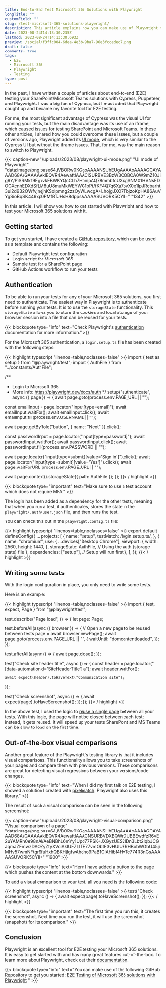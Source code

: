 ```yaml
---
title: End-to-End Test Microsoft 365 Solutions with Playwright
longTitle: ""
customField: ""
slug: /test-microsoft-365-solutions-playwright/
description: This article explains how you can make use of Playwright to end-to-end test your Microsoft 365 (SharePoint & Microsoft Teams) solutions.
date: 2023-08-24T14:13:30.235Z
lastmod: 2023-08-24T14:13:30.693Z
preview: /social/f3ffc004-6dea-4e3b-9ba7-96e3fccedec7.png
draft: false
comments: true
tags:
  - E2E
  - Microsoft 365
  - Playwright
  - Testing
type: post
---
```


In the past, I have written a couple of articles about end-to-end (E2E) testing your SharePoint/Microsoft Teams solutions with Cypress, Puppeteer, and Playwright. I was a big fan of Cypress, but I must admit that Playwright caught up and became my favorite tool for E2E testing.

For me, the most significant advantage of Cypress was the visual UI for running your tests, but the main disadvantage was its use of an iframe, which caused issues for testing SharePoint and Microsoft Teams. In these other articles, I shared how you could overcome these issues, but a couple of versions ago, Playwright added its [UI mode](https://playwright.dev/docs/test-ui-mode), which is very similar to the Cypress UI but without the iframe issues. That, for me, was the main reason to switch to Playwright.

{{< caption-new "/uploads/2023/08/playwright-ui-mode.png" "UI mode of Playwright"  "data:image/png;base64,iVBORw0KGgoAAAANSUhEUgAAAAoAAAAGCAYAAAD68A/GAAAAAklEQVR4AewaftIAAAClSURBVE3BzW3CQBCA0W9mZ10Jig9Y/PiSRMk19EgxvkEBWKYQcCLh7HonipAQ78mmbfcUX4/jSNM01HVNsEDOGXcnhEDXdSfLM8uU8muMkWEYWG1bPt/fKF4Q7q6Xa7bvX0e1IpJRcbarht3ui2d932OWfvjnqjhKSolpmng2zzOyWLwcgA+LhojgJXO7TbjzoKpHA86AuVYgSioBqSK449xp0PMfBTJHsH8dppsAAAAASUVORK5CYII=" "1342" >}}

In this article, I will show you how to get started with Playwright and how to test your Microsoft 365 solutions with it.

## Getting started

To get you started, I have created a [GitHub repository](https://github.com/estruyf/testing-microsoft365-playwright-template), which can be used as a template and contains the following:

- Default Playwright test configuration
- Login script for Microsoft 365
- Sample test for a SharePoint page
- GitHub Actions workflow to run your tests

## Authentication

To be able to run your tests for any of your Microsoft 365 solutions, you first need to authenticate. The easiest way in Playwright is to authenticate before running your tests. It is to use the `storageState` functionality. This `storageState` allows you to store the cookies and local storage of your browser session into a file that can be reused for your tests.

{{< blockquote type="info" text="Check Playwright's [authentication](https://playwright.dev/docs/auth) documentation for more information." >}}

For the Microsoft 365 authentication, a `login.setup.ts` file has been created with the following steps:

{{< highlight typescript "linenos=table,noclasses=false" >}}
import { test as setup } from "@playwright/test";
import { AuthFile } from "../constants/AuthFile";

/**
 * Login to Microsoft 365
 * More info: https://playwright.dev/docs/auth
 */
setup("authenticate", async ({ page }) => {
  await page.goto(process.env.PAGE_URL || "");

  const emailInput = page.locator("input[type=email]");
  await emailInput.waitFor();
  await emailInput.click();
  await emailInput.fill(process.env.USERNAME || "");

  await page.getByRole("button", { name: "Next" }).click();

  const passwordInput = page.locator("input[type=password]");
  await passwordInput.waitFor();
  await passwordInput.click();
  await passwordInput.fill(process.env.PASSWORD || "");

  await page.locator("input[type=submit][value='Sign in']").click();
  await page.locator("input[type=submit][value='Yes']").click();
  await page.waitForURL(process.env.PAGE_URL || "");

  await page.context().storageState({ path: AuthFile });
});
{{< / highlight >}}

{{< blockquote type="important" text="Make sure to use a test account which does not require MFA." >}}

The login has been added as a dependency for the other tests, meaning that when you run a test, it authenticates, stores the state in the `playwright/.auth/user.json` file, and then runs the test.

You can check this out in the `playwright.config.ts` file:

{{< highlight typescript "linenos=table,noclasses=false" >}}
export default defineConfig({
  ...
  projects: [
    {
      name: "setup",
      testMatch: /login\.setup.ts/,
    },
    {
      name: "chromium",
      use: {
        ...devices["Desktop Chrome"],
        viewport: {
          width: 2560,
          height: 1440,
        },
        storageState: AuthFile, // Using the auth (storage state) file
      },
      dependencies: ["setup"], // Setup will run first
    },
  ],
});
{{< / highlight >}}

## Writing some tests

With the login configuration in place, you only need to write some tests.

Here is an example:

{{< highlight typescript "linenos=table,noclasses=false" >}}
import { test, expect, Page } from "@playwright/test";

test.describe("Page load", () => {
  let page: Page;

  test.beforeAll(async ({ browser }) => {
    // Open a new page to be reused between tests
    page = await browser.newPage();
    await page.goto(process.env.PAGE_URL || "", {
      waitUntil: "domcontentloaded",
    });
  });

  test.afterAll(async () => {
    await page.close();
  });

  test("Check site header title", async () => {
    const header = page.locator("[data-automationid='SiteHeaderTitle'] a");
    await header.waitFor();

    await expect(header).toHaveText("Communication site");
  });

  test("Check screenshot", async () => {
    await expect(page).toHaveScreenshot();
  });
});
{{< / highlight >}}

In the above test, I used the logic to [reuse a single page](https://playwright.dev/docs/test-retries#reuse-single-page-between-tests) between all your tests. With this logic, the page will not be closed between each test; instead, it gets reused. It will speed up your tests SharePoint and MS Teams can be slow to load on the first time.

## Out-of-the-box visual comparisons

Another great feature of the Playwright's testing library is that it includes visual comparisons. This functionality allows you to take screenshots of your pages and compare them with previous versions. These comparisons are great for detecting visual regressions between your versions/code changes.

{{< blockquote type="info" text="When I did my first talk on E2E testing, I showed a solution I created with [pixelmatch](https://github.com/mapbox/pixelmatch). Playwright also uses this library." >}}

The result of such a visual comparison can be seen in the following screenshot:

{{< caption-new "/uploads/2023/08/playwright-visual-comparison.png" "Visual comparison of a page"  "data:image/png;base64,iVBORw0KGgoAAAANSUhEUgAAAAoAAAAGCAYAAAD68A/GAAAAAklEQVR4AewaftIAAACNSURBVDXBQWrDUBBEwdfzR6vE2uYAMRh0e98nAl/AeBNBhL6mYy1Upd77PSK+JXGyzUES2IDn3Lbt2lqbJCGJqmJZFmwzDAOZyZtyXVciAklUFZLITE77vmObtE3vHUlUFRHBobWGbU45jiMHv57wmNFtgr9fuHxhQBKHjIgfwAhoho9PaB1CIAHibf4HvTc774R3nGsAAAAASUVORK5CYII=" "1900" >}}

{{< blockquote type="info" text="Here I have added a button to the page which pushes the content at the bottom downwards." >}}

To add a visual comparison to your test, all you need is the following code:

{{< highlight typescript "linenos=table,noclasses=false" >}}
test("Check screenshot", async () => {
  await expect(page).toHaveScreenshot();
});
{{< / highlight >}}

{{< blockquote type="important" text="The first time you run this, it creates the screenshot. Next time you run the test, it will use the screenshot (snapshot) for its comparison." >}}

## Conclusion

Playwright is an excellent tool for E2E testing your Microsoft 365 solutions. It is easy to get started with and has many great features out-of-the-box. To learn more about Playwright, check out their [documentation](https://playwright.dev/docs/intro).

{{< blockquote type="info" text="You can make use of the following GitHub Repository to get you started: [E2E Testing of Microsoft 365 solutions with Playwright](https://github.com/estruyf/testing-microsoft365-playwright-template) " >}}